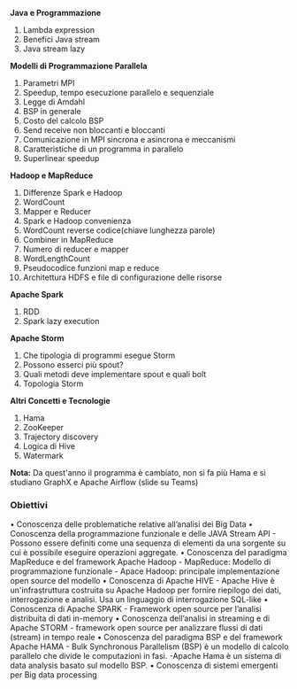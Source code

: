 **Java e Programmazione**
1. Lambda expression
2. Benefici Java stream
3. Java stream lazy

**Modelli di Programmazione Parallela**
1. Parametri MPI
2. Speedup, tempo esecuzione parallelo e sequenziale
3. Legge di Amdahl
4. BSP in generale
5. Costo del calcolo BSP
6. Send receive non bloccanti e bloccanti
7. Comunicazione in MPI sincrona e asincrona e meccanismi
8. Caratteristiche di un programma in parallelo
9. Superlinear speedup

**Hadoop e MapReduce**
1. Differenze Spark e Hadoop
2. WordCount 
3. Mapper e Reducer
4. Spark e Hadoop convenienza
5. WordCount reverse codice(chiave lunghezza parole)
6. Combiner in MapReduce 
7. Numero di reducer e mapper
8. WordLengthCount
9. Pseudocodice funzioni map e reduce
10. Architettura HDFS e file di configurazione delle risorse

**Apache Spark**
1. RDD
2. Spark lazy execution

**Apache Storm**
1. Che tipologia di programmi esegue Storm
2. Possono esserci più spout?
3. Quali metodi deve implementare spout e quali bolt
4. Topologia Storm

**Altri Concetti e Tecnologie**
1. Hama
2. ZooKeeper
3. Trajectory discovery
4. Logica di Hive
5. Watermark

**Nota:** Da quest'anno il programma è cambiato, non si fa più Hama e si studiano GraphX e Apache Airflow (slide su Teams)

### Obiettivi
• Conoscenza delle problematiche relative all’analisi dei Big Data
• Conoscenza della programmazione funzionale e delle JAVA Stream API
	- Possono essere definiti come una sequenza di elementi da una sorgente su cui è possibile eseguire operazioni aggregate.
• Conoscenza del paradigma MapReduce e del framework Apache Hadoop
	- MapReduce: Modello di programmazione funzionale
	- Apace Hadoop: principale implementazione open source del modello
• Conoscenza di Apache HIVE
	- Apache Hive è un'infrastruttura costruita su Apache Hadoop per fornire riepilogo dei dati, interrogazione e analisi. Usa un linguaggio di interrogazione SQL-like
• Conoscenza di Apache SPARK
	- Framework open source per l’analisi distribuita di dati in-memory
• Conoscenza dell’analisi in streaming e di Apache STORM
	- framework open source per analizzare flussi di dati (stream) in tempo reale
• Conoscenza del paradigma BSP e del framework Apache HAMA
	- Bulk Synchronous Parallelism (BSP) è un modello di calcolo parallelo che divide le computazioni in fasi. 
	-Apache Hama è un sistema di data analysis basato sul modello BSP.
• Conoscenza di sistemi emergenti per Big data processing
